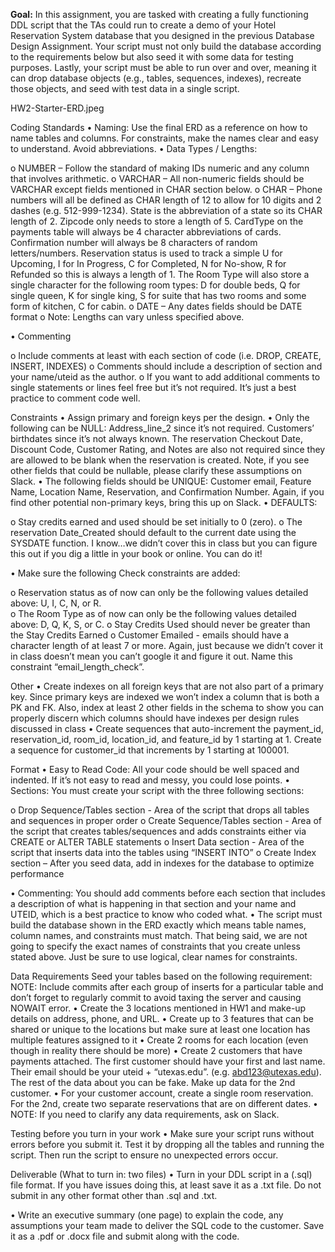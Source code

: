 
**Goal:** In this assignment, you are tasked with creating a fully functioning DDL script that the TAs could run to create a demo of your Hotel Reservation System database that you designed in the previous Database Design Assignment. Your script must not only build the database according to the requirements below but also seed it with some data for testing purposes. Lastly, your script must be able to run over and over, meaning it can drop database objects (e.g., tables, sequences, indexes), recreate those objects, and seed with test data in a single script.

HW2-Starter-ERD.jpeg

Coding Standards
•    Naming: Use the final ERD as a reference on how to name tables and columns. For constraints, make the names clear and easy to understand. Avoid abbreviations.
•    Data Types / Lengths:

o    NUMBER – Follow the standard of making IDs numeric and any column that involves arithmetic. 
o    VARCHAR – All non-numeric fields should be VARCHAR except fields mentioned in CHAR section below. 
o    CHAR – Phone numbers will all be defined as CHAR length of 12 to allow for 10 digits and 2 dashes (e.g. 512-999-1234). State is the abbreviation of a state so its CHAR length of 2. Zipcode only needs to store a length of 5. CardType on the payments table will always be 4 character abbreviations of cards. Confirmation number will always be 8 characters of random letters/numbers. Reservation status is used to track a simple U for Upcoming, I for In Progress, C for Completed, N for No-show, R for Refunded so this is always a length of 1.  The Room Type will also store a single character for the following room types: D for double beds, Q for single queen, K for single king, S for suite that has two rooms and some form of kitchen, C for cabin.
o    DATE – Any dates fields should be DATE format
o    Note: Lengths can vary unless specified above.

•    Commenting

o    Include comments at least with each section of code (i.e. DROP, CREATE, INSERT, INDEXES)
o    Comments should include a description of section and your name/uteid as the author.
o    If you want to add additional comments to single statements or lines feel free but it’s not required. It’s just a best practice to comment code well.

 

Constraints
•    Assign primary and foreign keys per the design.
•    Only the following can be NULL: Address_line_2 since it’s not required. Customers’ birthdates since it’s not always known. The reservation Checkout Date, Discount Code, Customer Rating, and Notes are also not required since they are allowed to be blank when the reservation is created.  Note, if you see other fields that could be nullable, please clarify these assumptions on Slack. 
•    The following fields should be UNIQUE: Customer email, Feature Name, Location Name, Reservation, and Confirmation Number. Again, if you find other potential non-primary keys, bring this up on Slack.
•    DEFAULTS:

o    Stay credits earned and used should be set initially to 0 (zero).
o    The reservation Date_Created should default to the current date using the SYSDATE function. I know…we didn’t cover this in class but you can figure this out if you dig a little in your book or online. You can do it! 

•    Make sure the following Check constraints are added:

o    Reservation status as of now can only be the following values detailed above: U, I, C, N, or R.  
o    The Room Type as of now can only be the following values detailed above: D, Q, K, S, or C.
o    Stay Credits Used should never be greater than the Stay Credits Earned 
o    Customer Emailed - emails should have a character length of at least 7 or more. Again, just because we didn’t cover it in class doesn’t mean you can’t google it and figure it out. Name this constraint “email_length_check”.

 

Other
•    Create indexes on all foreign keys that are not also part of a primary key. Since primary keys are indexed we won’t index a column that is both a PK and FK. Also, index at least 2 other fields in the schema to show you can properly discern which columns should have indexes per design rules discussed in class
•    Create sequences that auto-increment the payment_id, reservation_id, room_id, location_id, and feature_id by 1 starting at 1. Create a sequence for customer_id that increments by 1 starting at 100001.

 

Format 
•    Easy to Read Code: All your code should be well spaced and indented. If it’s not easy to read and messy, you could lose points.
•    Sections: You must create your script with the three following sections: 

o    Drop Sequence/Tables section - Area of the script that drops all tables and sequences in proper order
o    Create Sequence/Tables section - Area of the script that creates tables/sequences and adds constraints either via CREATE or ALTER TABLE statements
o    Insert Data section - Area of the script that inserts data into the tables using “INSERT INTO”
o    Create Index section – After you seed data, add in indexes for the database to optimize performance

•    Commenting: You should add comments before each section that includes a description of what is happening in that section and your name and UTEID, which is a best practice to know who coded what. 
•    The script must build the database shown in the ERD exactly which means table names, column names, and constraints must match. That being said, we are not going to specify the exact names of constraints that you create unless stated above. Just be sure to use logical, clear names for constraints.  

 

Data Requirements
Seed your tables based on the following requirement: NOTE: Include commits after each group of inserts for a particular table and don’t forget to regularly commit to avoid taxing the server and causing NOWAIT error.
•    Create the 3 locations mentioned in HW1 and make-up details on address, phone, and URL.
•    Create up to 3 features that can be shared or unique to the locations but make sure at least one location has multiple features assigned to it
•    Create 2 rooms for each location (even though in reality there should be more)
•    Create 2 customers that have payments attached.  The first customer should have your first and last name. Their email should be your uteid + “utexas.edu”. (e.g. abd123@utexas.edu). The rest of the data about you can be fake. Make up data for the 2nd customer. 
•    For your customer account, create a single room reservation.  For the 2nd, create two separate reservations that are on different dates.
•    NOTE: If you need to clarify any data requirements, ask on Slack.

 

Testing before you turn in your work
•    Make sure your script runs without errors before you submit it. Test it by dropping all the tables and running the script. Then run the script to ensure no unexpected errors occur.

 

Deliverable (What to turn in: two files)
•    Turn in your DDL script in a (.sql) file format. If you have issues doing this, at least save it as a .txt file. Do not submit in any other format other than .sql and .txt.

•    Write an executive summary (one page) to explain the code, any assumptions your team made to deliver the SQL code to the customer. Save it as a .pdf or .docx file and submit along with the code.

